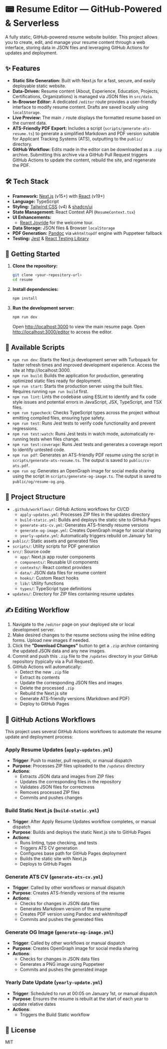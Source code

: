 # 📟 Resume Editor — GitHub-Powered & Serverless

A fully static, GitHub-powered resume website builder. This project allows you to create, edit, and manage your resume content through a web interface, storing data in JSON files and leveraging GitHub Actions for updates and deployment.

## ✨ Features

*   **Static Site Generation:** Built with Next.js for a fast, secure, and easily deployable static website.
*   **Data-Driven:** Resume content (About, Experience, Education, Projects, Certifications, Organizations) is managed via JSON files in `src/data`.
*   **In-Browser Editor:** A dedicated `/editor` route provides a user-friendly interface to modify resume content. Drafts are saved locally using `localStorage`.
*   **Live Preview:** The main `/` route displays the formatted resume based on the current data.
*   **ATS-Friendly PDF Export:** Includes a script (`scripts/generate-ats-resume.ts`) to generate a simplified Markdown and PDF version suitable for Applicant Tracking Systems (ATS), outputting to the `public/` directory.
*   **GitHub Workflow:** Edits made in the editor can be downloaded as a `.zip` archive. Submitting this archive via a GitHub Pull Request triggers GitHub Actions to update the content, rebuild the site, and regenerate the PDF.

## 🛠️ Tech Stack

*   **Framework:** [Next.js](https://nextjs.org/) (v15+) with [React](https://reactjs.org/) (v19+)
*   **Language:** TypeScript
*   **Styling:** [Tailwind CSS](https://tailwindcss.com/) (v4) & [shadcn/ui](https://ui.shadcn.com/)
*   **State Management:** React Context API (`ResumeContext.tsx`)
*   **UI Enhancements:**
    *   [React Joyride](https://docs.react-joyride.com/) for the welcome tour.
*   **Data Storage:** JSON files & Browser `localStorage`
*   **PDF Generation:** [Pandoc](https://pandoc.org/) via `wkhtmltopdf` engine with Puppeteer fallback
*   **Testing:** [Jest](https://jestjs.io/) & [React Testing Library](https://testing-library.com/)

## 🚀 Getting Started

1.  **Clone the repository:**
    ```bash
    git clone <your-repository-url>
    cd resume
    ```
2.  **Install dependencies:**
    ```bash
    npm install
    ```
3.  **Run the development server:**
    ```bash
    npm run dev
    ```
    Open [http://localhost:3000](http://localhost:3000) to view the main resume page.
    Open [http://localhost:3000/editor](http://localhost:3000/editor) to access the editor.

## 📜 Available Scripts

*   `npm run dev`: Starts the Next.js development server with Turbopack for faster refresh times and improved development experience. Access the site at http://localhost:3000.
*   `npm run build`: Builds the application for production, generating optimized static files ready for deployment.
*   `npm run start`: Starts the production server using the built files. Requires running `npm run build` first.
*   `npm run lint`: Lints the codebase using ESLint to identify and fix code style issues and potential errors in JavaScript, JSX, TypeScript, and TSX files.
*   `npm run typecheck`: Checks TypeScript types across the project without emitting compiled files, ensuring type safety.
*   `npm run test`: Runs Jest tests to verify code functionality and prevent regressions.
*   `npm run test:watch`: Runs Jest tests in watch mode, automatically re-running tests when files change.
*   `npm run test:coverage`: Runs Jest tests and generates a coverage report to identify untested code.
*   `npm run pdf`: Generates an ATS-friendly PDF resume using the script in `scripts/generate-ats-resume.ts`. The output is saved to `public/cv-ats.pdf`.
*   `npm run og`: Generates an OpenGraph image for social media sharing using the script in `scripts/generate-og-image.ts`. The output is saved to `public/og/resume-og.png`.

## 📁 Project Structure

*   `.github/workflows/`: GitHub Actions workflows for CI/CD
    *   `apply-updates.yml`: Processes ZIP files in the updates directory
    *   `build-static.yml`: Builds and deploys the static site to GitHub Pages
    *   `generate-ats-cv.yml`: Generates ATS-friendly resume versions
    *   `generate-og-image.yml`: Creates OpenGraph image for social sharing
    *   `yearly-update.yml`: Automatically triggers rebuild on January 1st
*   `public/`: Static assets and generated files
*   `scripts/`: Utility scripts for PDF generation
*   `src/`: Source code
    *   `app/`: Next.js app router components
    *   `components/`: Reusable UI components
    *   `contexts/`: React context providers
    *   `data/`: JSON data files for resume content
    *   `hooks/`: Custom React hooks
    *   `lib/`: Utility functions
    *   `types/`: TypeScript type definitions
*   `updates/`: Directory for ZIP files containing resume updates

## ✍️ Editing Workflow

1.  Navigate to the `/editor` page on your deployed site or local development server.
2.  Make desired changes to the resume sections using the inline editing forms. Upload new images if needed.
3.  Click the **"Download Changes"** button to get a `.zip` archive containing the updated JSON data and any new images.
4.  Commit and push this `.zip` file to the `/updates` directory in your GitHub repository (typically via a Pull Request).
5.  GitHub Actions will automatically:
    *   Detect the new `.zip` file
    *   Extract its contents
    *   Update the corresponding JSON files and images
    *   Delete the processed `.zip`
    *   Rebuild the Next.js site
    *   Generate ATS-friendly versions (Markdown and PDF)
    *   Deploy to GitHub Pages

## 🤖 GitHub Actions Workflows

This project uses several GitHub Actions workflows to automate the resume update and deployment process:

### Apply Resume Updates (`apply-updates.yml`)
- **Trigger**: Push to master, pull requests, or manual dispatch
- **Purpose**: Processes ZIP files uploaded to the `/updates` directory
- **Actions**:
  - Extracts JSON data and images from ZIP files
  - Updates the corresponding files in the repository
  - Validates JSON files for correctness
  - Removes processed ZIP files
  - Commits and pushes changes

### Build Static Next.js (`build-static.yml`)
- **Trigger**: After Apply Resume Updates workflow completes, or manual dispatch
- **Purpose**: Builds and deploys the static Next.js site to GitHub Pages
- **Actions**:
  - Runs linting, type checking, and tests
  - Triggers ATS CV generation
  - Configures base path for GitHub Pages deployment
  - Builds the static site with Next.js
  - Deploys to GitHub Pages

### Generate ATS CV (`generate-ats-cv.yml`)
- **Trigger**: Called by other workflows or manual dispatch
- **Purpose**: Creates ATS-friendly versions of the resume
- **Actions**:
  - Checks for changes in JSON data files
  - Generates Markdown version of the resume
  - Creates PDF version using Pandoc and wkhtmltopdf
  - Commits and pushes the generated files

### Generate OG Image (`generate-og-image.yml`)
- **Trigger**: Called by other workflows or manual dispatch
- **Purpose**: Creates OpenGraph image for social media sharing
- **Actions**:
  - Checks for changes in JSON data files
  - Generates a PNG image using Puppeteer
  - Commits and pushes the generated image

### Yearly Date Update (`yearly-update.yml`)
- **Trigger**: Scheduled to run at 00:05 on January 1st, or manual dispatch
- **Purpose**: Ensures the resume is rebuilt at the start of each year to update relative dates
- **Actions**:
  - Triggers the Build Static workflow

## 📄 License

MIT

